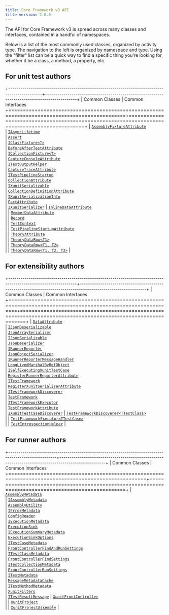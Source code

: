 ```yaml
---
title: Core Framework v3 API
title-version: 2.0.0
---
```


The API for Core Framework v3 is spread across many classes and interfaces, contained in a handful of namespaces.

Below is a list of the most commonly used classes, organized by activity type. The navigation to the left is organized by namespace and type. Using the "filter" list can be a quick way to find a specific thing you're looking for, whether it be a class, a method, a property, etc.

## For unit test authors

+----------------------------------------------------------------------------------------------+---------------------------------------------------------------------------------------------+
| Common Classes                                                                               | Common Interfaces
+==============================================================================================+=============================================================================================+
| [`AssemblyFixtureAttribute`](/v3/2.0.0/Xunit.AssemblyFixtureAttribute.html)<br />            | [`IAsyncLifetime`](/v3/2.0.0/Xunit.IAsyncLifetime.html)<br />
| [`Assert`](/v3/2.0.0/Xunit.Assert.html)<br />                                                | [`IClassFixture<T>`](/v3/2.0.0/Xunit.IClassFixture-1.html)<br />
| [`BeforeAfterTestAttribute`](/v3/2.0.0/Xunit.v3.BeforeAfterTestAttribute.html)<br />         | [`ICollectionFixture<T>`](/v3/2.0.0/Xunit.ICollectionFixture-1.html)<br />
| [`CaptureConsoleAttribute`](/v3/2.0.0/Xunit.CaptureConsoleAttribute.html)<br />              | [`ITestOutputHelper`](/v3/2.0.0/Xunit.ITestOutputHelper.html)<br />
| [`CaptureTraceAttribute`](/v3/2.0.0/Xunit.CaptureTraceAttribute.html)<br />                  | [`ITestPipelineStartup`](/v3/2.0.0/Xunit.v3.ITestPipelineStartup.html)<br />
| [`CollectionAttribute`](/v3/2.0.0/Xunit.CollectionAttribute.html)<br />                      | [`IXunitSerializable`](/v3/2.0.0/Xunit.Sdk.IXunitSerializable.html)<br />
| [`CollectionDefinitionAttribute`](/v3/2.0.0/Xunit.CollectionDefinitionAttribute.html)<br />  | [`IXunitSerializationInfo`](/v3/2.0.0/Xunit.Sdk.IXunitSerializationInfo.html)<br />
| [`FactAttribute`](/v3/2.0.0/Xunit.FactAttribute.html)<br />                                  | [`IXunitSerializer`](/v3/2.0.0/Xunit.Sdk.IXunitSerializer.html)
| [`InlineDataAttribute`](/v3/2.0.0/Xunit.InlineDataAttribute.html)<br />                      |
| [`MemberDataAttribute`](/v3/2.0.0/Xunit.MemberDataAttribute.html)<br />                      |
| [`Record`](/v3/2.0.0/Xunit.Record.html)<br />                                                |
| [`TestContext`](/v3/2.0.0/Xunit.TestContext.html)<br />                                      |
| [`TestPipelineStartupAttribute`](/v3/2.0.0/Xunit.v3.TestPipelineStartupAttribute.html)<br /> |
| [`TheoryAttribute`](/v3/2.0.0/Xunit.TheoryAttribute.html)<br />                              |
| [`TheoryDataRow<T1>`](/v3/2.0.0/Xunit.TheoryDataRow-1.html)<br />                            |
| [`TheoryDataRow<T1, T2>`](/v3/2.0.0/Xunit.TheoryDataRow-2.html)<br />                        |
| [`TheoryDataRow<T1, T2, T3>`](/v3/2.0.0/Xunit.TheoryDataRow-3.html)                          |

## For extensibility authors

+---------------------------------------------------------------------------------------------------------------+--------------------------------------------------------------------------------------------------------------+
| Common Classes                                                                                                | Common Interfaces
+===============================================================================================================+==============================================================================================================+
| [`DataAttribute`](/v3/2.0.0/Xunit.v3.DataAttribute.html)<br />                                                | [`IJsonDeserializable`](/v3/2.0.0/Xunit.Sdk.IJsonDeserializable.html)<br />
| [`JsonArraySerializer`](/v3/2.0.0/Xunit.Sdk.JsonArraySerializer.html)<br />                                   | [`IJsonSerializable`](/v3/2.0.0/Xunit.Sdk.IJsonSerializable.html)<br />
| [`JsonDeserializer`](/v3/2.0.0/Xunit.Sdk.JsonDeserializer.html)<br />                                         | [`IRunnerReporter`](/v3/2.0.0/Xunit.Runner.Common.IRunnerReporter.html)<br />
| [`JsonObjectSerializer`](/v3/2.0.0/Xunit.Sdk.JsonObjectSerializer.html)<br />                                 | [`IRunnerReporterMessageHandler`](/v3/2.0.0/Xunit.Runner.Common.IRunnerReporterMessageHandler.html)<br />
| [`LongLivedMarshalByRefObject`](/v3/2.0.0/Xunit.Sdk.LongLivedMarshalByRefObject.html)<br />                   | [`ISelfExecutingXunitTestCase`](/v3/2.0.0/Xunit.v3.ISelfExecutingXunitTestCase.html)<br />
| [`RegisterRunnerReporterAttribute`](/v3/2.0.0/Xunit.Runner.Common.RegisterRunnerReporterAttribute.html)<br /> | [`ITestFramework`](/v3/2.0.0/Xunit.v3.ITestFramework.html)<br />
| [`RegisterXunitSerializerAttribute`](/v3/2.0.0/Xunit.Sdk.RegisterXunitSerializerAttribute.html)<br />         | [`ITestFrameworkDiscoverer`](/v3/2.0.0/Xunit.v3.ITestFrameworkDiscoverer.html)<br />
| [`TestFramework`](/v3/2.0.0/Xunit.v3.TestFramework.html)<br />                                                | [`ITestFrameworkExecutor`](/v3/2.0.0/Xunit.v3.ITestFrameworkExecutor.html)<br />
| [`TestFrameworkAttribute`](/v3/2.0.0/Xunit.TestFrameworkAttribute.html)<br />                                 | [`IXunitTestCaseDiscoverer`](/v3/2.0.0/Xunit.v3.IXunitTestCaseDiscoverer.html)
| [`TestFrameworkDiscoverer<TTestClass>`](/v3/2.0.0/Xunit.v3.TestFrameworkDiscoverer-1.html)<br />              |
| [`TestFrameworkExecutor<TTestCase>`](/v3/2.0.0/Xunit.v3.TestFrameworkExecutor-1.html)<br />                   |
| [`TestIntrospectionHelper`](/v3/2.0.0/Xunit.v3.TestIntrospectionHelper.html)                                  |

## For runner authors

+-----------------------------------------------------------------------------------------------------+----------------------------------------------------------------------------------------------------+
| Common Classes                                                                                      | Common Interfaces
+=====================================================================================================+====================================================================================================+
| [`AssemblyMetadata`](/v3/2.0.0/Xunit.Runner.Common.AssemblyMetadata.html)<br />                     | [`IAssemblyMetadata`](/v3/2.0.0/Xunit.Sdk.IAssemblyMetadata.html)<br />
| [`AssemblyUtility`](/v3/2.0.0/Xunit.AssemblyUtility.html)<br />                                     | [`IErrorMetadata`](/v3/2.0.0/Xunit.Sdk.IErrorMetadata.html)<br />
| [`ConfigReader`](/v3/2.0.0/Xunit.Runner.Common.ConfigReader.html)<br />                             | [`IExecutionMetadata`](/v3/2.0.0/Xunit.Sdk.IExecutionMetadata.html)<br />
| [`ExecutionSink`](/v3/2.0.0/Xunit.Runner.Common.ExecutionSink.html)<br />                           | [`IExecutionSummaryMetadata`](/v3/2.0.0/Xunit.Sdk.IExecutionSummaryMetadata.html)<br />
| [`ExecutionSinkOptions`](/v3/2.0.0/Xunit.Runner.Common.ExecutionSinkOptions.html)<br />             | [`ITestCaseMetadata`](/v3/2.0.0/Xunit.Sdk.ITestCaseMetadata.html)<br />
| [`FrontControllerFindAndRunSettings`](/v3/2.0.0/Xunit.FrontControllerFindAndRunSettings.html)<br /> | [`ITestClassMetadata`](/v3/2.0.0/Xunit.Sdk.ITestClassMetadata.html)<br />
| [`FrontControllerFindSettings`](/v3/2.0.0/Xunit.FrontControllerFindSettings.html)<br />             | [`ITestCollectionMetadata`](/v3/2.0.0/Xunit.Sdk.ITestCollectionMetadata.html)<br />
| [`FrontControllerRunSettings`](/v3/2.0.0/Xunit.FrontControllerRunSettings.html)<br />               | [`ITestMetadata`](/v3/2.0.0/Xunit.Sdk.ITestMetadata.html)<br />
| [`MessageMetadataCache`](/v3/2.0.0/Xunit.Runner.Common.MessageMetadataCache.html)<br />             | [`ITestMethodMetadata`](/v3/2.0.0/Xunit.Sdk.ITestMethodMetadata.html)<br />
| [`XunitFilters`](/v3/2.0.0/Xunit.Runner.Common.XunitFilters.html)<br />                             | [`ITestResultMessage`](/v3/2.0.0/Xunit.Sdk.ITestResultMessage.html)
| [`XunitFrontController`](/v3/2.0.0/Xunit.XunitFrontController.html)<br />                           |
| [`XunitProject`](/v3/2.0.0/Xunit.Runner.Common.XunitProject.html)<br />                             |
| [`XunitProjectAssembly`](/v3/2.0.0/Xunit.Runner.Common.XunitProjectAssembly.html)                   |
